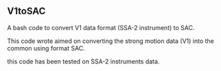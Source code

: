 V1toSAC
--------

A bash code to convert V1 data format (SSA-2 instrument) to SAC.

This code wrote aimed on converting the strong motion data (V1) into the common using format SAC. 

this code has been tested on SSA-2 instruments data.
